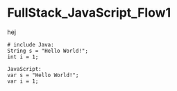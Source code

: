 # FullStack_JavaScript_Flow1
hej

```
# include Java:
String s = "Hello World!";
int i = 1;

JavaScript:
var s = "Hello World!";
var i = 1;
```
